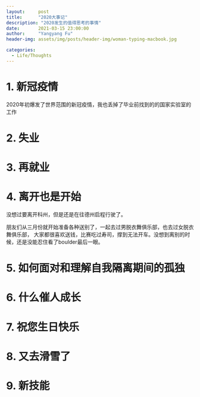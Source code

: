 ```yaml
---
layout:     post
title:      "2020大事记"
description: "2020发生的值得思考的事情"
date:       2021-03-15 23:00:00
author:     "Yangyang Fu"
header-img: assets/img/posts/header-img/woman-typing-macbook.jpg

categories:
  - Life/Thoughts
---
```


# 1. 新冠疫情
2020年初爆发了世界范围的新冠疫情，我也丢掉了毕业前找到的的国家实验室的工作

# 2. 失业


# 3. 再就业


# 4. 离开也是开始
没想过要离开科州，但是还是在往德州启程行驶了。

朋友们从三月份就开始准备各种送别了，一起去过男脱衣舞俱乐部，也去过女脱衣舞俱乐部， 大家都很喜欢送钱，比赛吃过寿司，撑到无法开车。没想到离别的时候，还是没能忍住看了boulder最后一眼。



# 5. 如何面对和理解自我隔离期间的孤独


# 6. 什么催人成长

# 7. 祝您生日快乐

# 8. 又去滑雪了


# 9. 新技能